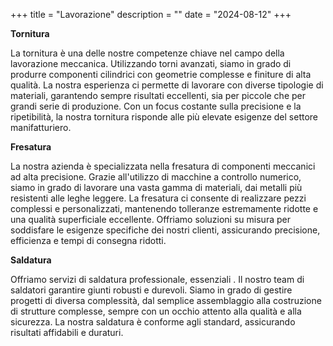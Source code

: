 +++
title = "Lavorazione"
description = ""
date = "2024-08-12"
+++

**Tornitura**

La tornitura è una delle nostre competenze chiave nel campo della lavorazione meccanica. Utilizzando torni avanzati, siamo in grado di produrre componenti cilindrici con geometrie complesse e finiture di alta qualità. La nostra esperienza ci permette di lavorare con diverse tipologie di materiali, garantendo sempre risultati eccellenti, sia per piccole che per grandi serie di produzione. Con un focus costante sulla precisione e la ripetibilità, la nostra tornitura risponde alle più elevate esigenze del settore manifatturiero.


**Fresatura**

La nostra azienda è specializzata nella fresatura di componenti meccanici ad alta precisione. Grazie all'utilizzo di macchine a controllo numerico, siamo in grado di lavorare una vasta gamma di materiali, dai metalli più resistenti alle leghe leggere. La fresatura ci consente di realizzare pezzi complessi e personalizzati, mantenendo tolleranze estremamente ridotte e una qualità superficiale eccellente. Offriamo soluzioni su misura per soddisfare le esigenze specifiche dei nostri clienti, assicurando precisione, efficienza e tempi di consegna ridotti.


**Saldatura**

Offriamo servizi di saldatura professionale, essenziali . Il nostro team di saldatori garantire giunti robusti e durevoli. Siamo in grado di gestire progetti di diversa complessità, dal semplice assemblaggio alla costruzione di strutture complesse, sempre con un occhio attento alla qualità e alla sicurezza. La nostra saldatura è conforme agli standard, assicurando risultati affidabili e duraturi.
